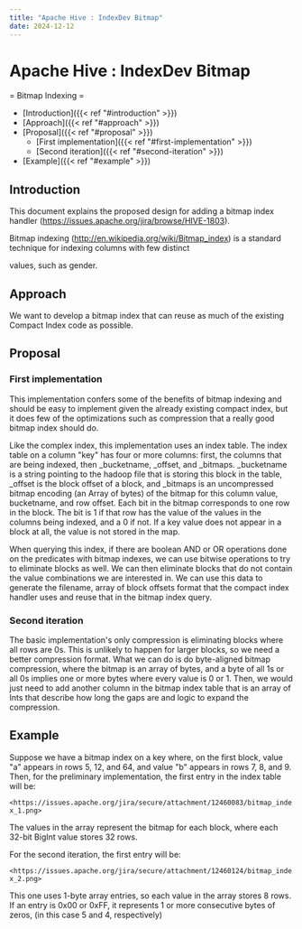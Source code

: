 ```yaml
---
title: "Apache Hive : IndexDev Bitmap"
date: 2024-12-12
---
```


# Apache Hive : IndexDev Bitmap

= Bitmap Indexing =

* [Introduction]({{< ref "#introduction" >}})
* [Approach]({{< ref "#approach" >}})
* [Proposal]({{< ref "#proposal" >}})
	+ [First implementation]({{< ref "#first-implementation" >}})
	+ [Second iteration]({{< ref "#second-iteration" >}})
* [Example]({{< ref "#example" >}})

## Introduction

This document explains the proposed design for adding a bitmap index handler (<https://issues.apache.org/jira/browse/HIVE-1803>).  

Bitmap indexing (<http://en.wikipedia.org/wiki/Bitmap_index>) is a standard technique for indexing columns with few distinct   

values, such as gender.

## Approach

We want to develop a bitmap index that can reuse as much of the existing Compact Index code as possible. 

## Proposal

### First implementation

This implementation confers some of the benefits of bitmap indexing and should be easy to implement given the already existing compact index, but it does few of the optimizations such as compression that a really good bitmap index should do.

Like the complex index, this implementation uses an index table. The index table on a column "key" has four or more columns: first, the columns that are being indexed, then \_bucketname, \_offset, and \_bitmaps. \_bucketname is a string pointing to the hadoop file that is storing this block in the table, \_offset is the block offset of a block, and \_bitmaps is an uncompressed bitmap encoding (an Array of bytes) of the bitmap for this column value, bucketname, and row offset. Each bit in the bitmap corresponds to one row in the block. The bit is 1 if that row has the value of the values in the columns being indexed, and a 0 if not. If a key value does not appear in a block at all, the value is not stored in the map.

When querying this index, if there are boolean AND or OR operations done on the predicates with bitmap indexes, we can use bitwise operations to try to eliminate blocks as well. We can then eliminate blocks that do not contain the value combinations we are interested in. We can use this data to generate the filename, array of block offsets format that the compact index handler uses and reuse that in the bitmap index query.

### Second iteration

The basic implementation's only compression is eliminating blocks where all rows are 0s. This is unlikely to happen for larger blocks, so we need a better compression format. What we can do is do byte-aligned bitmap compression, where the bitmap is an array of bytes, and a byte of all 1s or all 0s implies one or more bytes where every value is 0 or 1. Then, we would just need to add another column in the bitmap index table that is an array of Ints that describe how long the gaps are and logic to expand the compression.

## Example

Suppose we have a bitmap index on a key where, on the first block, value "a" appears in rows 5, 12, and 64, and value "b" appears in rows 7, 8, and 9. Then, for the preliminary implementation, the first entry in the index table will be:

`<https://issues.apache.org/jira/secure/attachment/12460083/bitmap_index_1.png>`

The values in the array represent the bitmap for each block, where each 32-bit BigInt value stores 32 rows.

For the second iteration, the first entry will be:

`<https://issues.apache.org/jira/secure/attachment/12460124/bitmap_index_2.png>`

This one uses 1-byte array entries, so each value in the array stores 8 rows. If an entry is 0x00 or 0xFF, it represents 1 or more consecutive bytes of zeros, (in this case 5 and 4, respectively)

 

 

